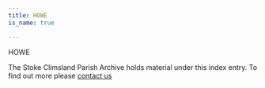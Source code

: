 ```yaml
---
title: HOWE
is_name: true

---
```


HOWE


The Stoke Climsland Parish Archive holds material under this index entry. To find out more please [contact us](/contact/)
